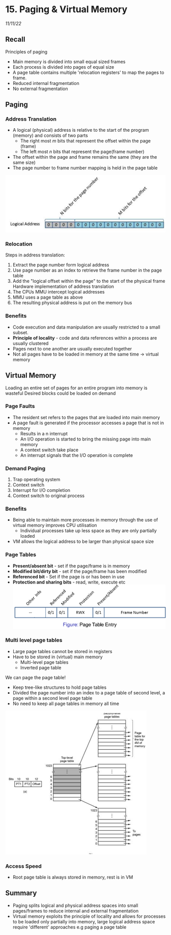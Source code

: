# 15. Paging & Virtual Memory
_11/11/22_

## Recall
Principles of paging
- Main memory is divided into small equal sized frames
- Each process is divided into pages of equal size
- A page table contains multiple 'relocation registers' to map the pages to frame.
- Reduced internal fragmentation
- No external fragmentation

## Paging
### Address Translation
- A logical (physical) address is relative to the start of the program (memory) and consists of two parts
	- The right most $m$ bits that represent the offset within the page (frame)
	- The left most $n$ bits that represent the page(frame number)
- The offset within the page and frame remains the same (they are the same size)
- The page number to frame number mapping is held in the page table


![](../_resources/20221111091230.png)

### Relocation
Steps in address translation:
1. Extract the page number form logical address
2. Use page number as an index to retrieve the frame number in the page table
3. Add the "logical offset within the page" to the start of the physical frame
Hardware implementation of address translation
1. The CPUs MMU intercept logical addresses
2. MMU uses a page table as above
3. The resulting physical address is put on the memory bus

### Benefits
- Code execution and data manipulation are usually restricted to a small subset.
- **Principle of locality** - code and data references within a process are usually clustered
- Pages next to one another are usually executed together
- Not all pages have to be loaded in memory at the same time $\to$ virtual memory
##  Virtual Memory
Loading an entire set of pages for an entire program into memory is wasteful
Desired blocks could be loaded on demand

### Page Faults
- The resident set refers to the pages that are loaded into main memory
- A page fault is generated if the processor accesses a page that is not in memory
	- Results in a n interrupt
	- An I/O operation is started to bring the missing page into main memory
	- A context switch take place
	- An interrupt signals that the I/O operation is complete
### Demand Paging
1. Trap operating system
2. Context switch
3. Interrupt for I/O completion
4. Context switch to original process

### Benefits
- Being able to maintain more processes in memory through the use of virtual memory improves CPU utilisation
	- Individual processes take up less space as they are only partially loaded
- VM allows the logical address to be larger than physical space size

### Page Tables
- **Present/absent bit** - set if the page/frame is in memory
- **Modified bit/dirty bit** - set if the page/frame has been modified 
- **Referenced bit** - Set if the page is or has been in use
- **Protection and sharing bits** - read, write, execute etc
![](../_resources/20221111092940.png)

### Multi level page tables
- Large page tables cannot be stored in registers
- Have to be stored in  (virtual) main memory
	- Multi-level page tables
	- Inverted page table

We can page the page table!
- Keep tree-like structures to hold page tables
- Divided the page number into an index to a page table of second level, a page within a second level page table
- No need to keep all page tables in memory all time

![](../_resources/20221111093629.png)

### Access Speed
- Root page table is always stored in memory, rest is in VM

## Summary
- Paging splits logical and physical address spaces into small pages/frames to reduce internal and external fragmentation
- Virtual memory exploits the principle of locality and allows for processes to be loaded only partially into memory, large logical address space require 'different' approaches e.g paging a page table